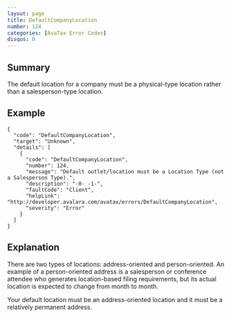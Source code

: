 ```yaml
---
layout: page
title: DefaultCompanyLocation
number: 124
categories: [AvaTax Error Codes]
disqus: 0
---
```


## Summary

The default location for a company must be a physical-type location rather than a salesperson-type location.

## Example

    {
      "code": "DefaultCompanyLocation",
      "target": "Unknown",
      "details": [
        {
          "code": "DefaultCompanyLocation",
          "number": 124,
          "message": "Default outlet/location must be a Location Type (not a Salesperson Type).",
          "description": "-0- -1-",
          "faultCode": "Client",
          "helpLink": "http://developer.avalara.com/avatax/errors/DefaultCompanyLocation",
          "severity": "Error"
        }
      ]
    }

## Explanation

There are two types of locations: address-oriented and person-oriented.  An example of a person-oriented address is a salesperson or conference attendee who generates location-based filing requirements, but its actual location is expected to change from month to month.

Your default location must be an address-oriented location and it must be a relatively permanent address.
